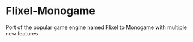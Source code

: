 # Flixel-Monogame
Port of the popular game engine named Flixel to Monogame with multiple new features
